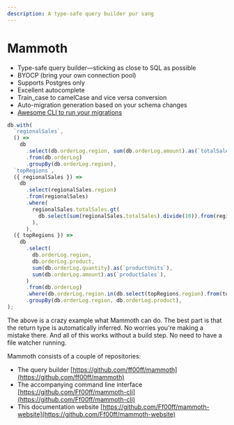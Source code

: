 ```yaml
---
description: A type-safe query builder pur sang
---
```


# Mammoth

* Type-safe query builder—sticking as close to SQL as possible
* BYOCP \(bring your own connection pool\)
* Supports Postgres only
* Excellent autocomplete
* Train\_case to camelCase and vice versa conversion
* Auto-migration generation based on your schema changes
* [Awesome CLI to run your migrations](https://github.com/ff00ff/mammoth-cli)

```typescript
db.with(
  `regionalSales`,
  () =>
    db
      .select(db.orderLog.region, sum(db.orderLog.amount).as(`totalSales`))
      .from(db.orderLog)
      .groupBy(db.orderLog.region),
  `topRegions`,
  ({ regionalSales }) =>
    db
      .select(regionalSales.region)
      .from(regionalSales)
      .where(
        regionalSales.totalSales.gt(
          db.select(sum(regionalSales.totalSales).divide(10)).from(regionalSales),
        ),
      ),
  ({ topRegions }) =>
    db
      .select(
        db.orderLog.region,
        db.orderLog.product,
        sum(db.orderLog.quantity).as(`productUnits`),
        sum(db.orderLog.amount).as(`productSales`),
      )
      .from(db.orderLog)
      .where(db.orderLog.region.in(db.select(topRegions.region).from(topRegions)))
      .groupBy(db.orderLog.region, db.orderLog.product),
);
```

The above is a crazy example what Mammoth can do. The best part is that the return type is automatically inferred. No worries you're making a mistake there. And all of this works without a build step. No need to have a file watcher running.

Mammoth consists of a couple of repositories:

* The query builder [https://github.com/ff00ff/mammoth](https://github.com/ff00ff/mammoth)
* The accompanying command line interface [https://github.com/Ff00ff/mammoth-cli](https://github.com/Ff00ff/mammoth-cli)
* This documentation website [https://github.com/Ff00ff/mammoth-website](https://github.com/Ff00ff/mammoth-website)

